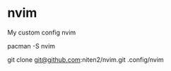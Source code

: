 # nvim

My custom config nvim

pacman -S nvim

git clone git@github.com:niten2/nvim.git .config/nvim
